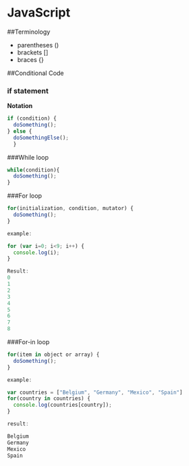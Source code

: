# JavaScript

##Terminology

- parentheses ()
- brackets []
- braces {}


##Conditional Code


### if statement

**Notation**

```js
if (condition) {
  doSomething();
} else {
  doSomethingElse();
  }
```

###While loop

```js
while(condition){
  doSomething();
}
```

###For loop

```js 
for(initialization, condition, mutator) {
  doSomething();
}

example: 

for (var i=0; i<9; i++) {
  console.log(i);
}

Result:
0
1
2
3
4
5
6
7
8
```

###For-in loop

```js 
for(item in object or array) {
  doSomething();
}

example: 

var countries = ["Belgium", "Germany", "Mexico", "Spain"]
for(country in countries) {
  console.log(countries[country]);
}

result: 

Belgium
Germany
Mexico
Spain
```